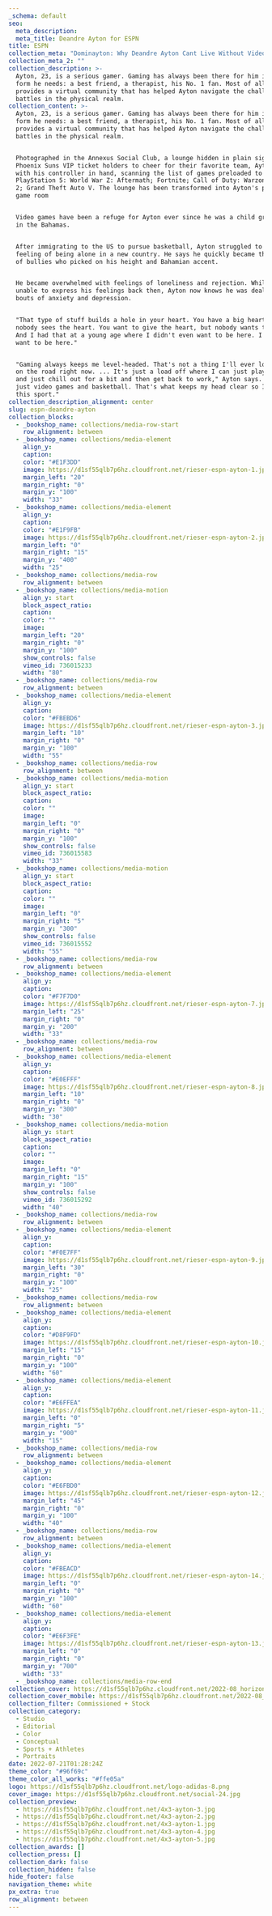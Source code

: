 ```yaml
---
_schema: default
seo:
  meta_description:
  meta_title: Deandre Ayton for ESPN
title: ESPN
collection_meta: "Dominayton: Why Deandre Ayton Cant Live Without Video Games"
collection_meta_2: ""
collection_description: >-
  Ayton, 23, is a serious gamer. Gaming has always been there for him in any
  form he needs: a best friend, a therapist, his No. 1 fan. Most of all, gaming
  provides a virtual community that has helped Ayton navigate the challenges he
  battles in the physical realm.
collection_content: >-
  Ayton, 23, is a serious gamer. Gaming has always been there for him in any
  form he needs: a best friend, a therapist, his No. 1 fan. Most of all, gaming
  provides a virtual community that has helped Ayton navigate the challenges he
  battles in the physical realm.


  Photographed in the Annexus Social Club, a lounge hidden in plain sight for
  Phoenix Suns VIP ticket holders to cheer for their favorite team, Ayton stands
  with his controller in hand, scanning the list of games preloaded to his
  PlayStation 5: World War Z: Aftermath; Fortnite; Call of Duty: Warzone Season
  2; Grand Theft Auto V. The lounge has been transformed into Ayton's personal
  game room


  Video games have been a refuge for Ayton ever since he was a child growing up
  in the Bahamas.


  After immigrating to the US to pursue basketball, Ayton struggled to shake the
  feeling of being alone in a new country. He says he quickly became the target
  of bullies who picked on his height and Bahamian accent.


  He became overwhelmed with feelings of loneliness and rejection. While he was
  unable to express his feelings back then, Ayton now knows he was dealing with
  bouts of anxiety and depression.


  "That type of stuff builds a hole in your heart. You have a big heart, but
  nobody sees the heart. You want to give the heart, but nobody wants the heart.
  And I had that at a young age where I didn't even want to be here. I didn't
  want to be here."


  "Gaming always keeps me level-headed. That's not a thing I'll ever lose. Like
  on the road right now. ... It's just a load off where I can just play the game
  and just chill out for a bit and then get back to work," Ayton says. "It's
  just video games and basketball. That's what keeps my head clear so I can play
  this sport."
collection_description_alignment: center
slug: espn-deandre-ayton
collection_blocks:
  - _bookshop_name: collections/media-row-start
    row_alignment: between
  - _bookshop_name: collections/media-element
    align_y:
    caption:
    color: "#E1F3DD"
    image: https://d1sf55qlb7p6hz.cloudfront.net/rieser-espn-ayton-1.jpg
    margin_left: "20"
    margin_right: "0"
    margin_y: "100"
    width: "33"
  - _bookshop_name: collections/media-element
    align_y:
    caption:
    color: "#E1F9FB"
    image: https://d1sf55qlb7p6hz.cloudfront.net/rieser-espn-ayton-2.jpg
    margin_left: "0"
    margin_right: "15"
    margin_y: "400"
    width: "25"
  - _bookshop_name: collections/media-row
    row_alignment: between
  - _bookshop_name: collections/media-motion
    align_y: start
    block_aspect_ratio:
    caption:
    color: ""
    image:
    margin_left: "20"
    margin_right: "0"
    margin_y: "100"
    show_controls: false
    vimeo_id: 736015233
    width: "80"
  - _bookshop_name: collections/media-row
    row_alignment: between
  - _bookshop_name: collections/media-element
    align_y:
    caption:
    color: "#FBEBD6"
    image: https://d1sf55qlb7p6hz.cloudfront.net/rieser-espn-ayton-3.jpg
    margin_left: "10"
    margin_right: "0"
    margin_y: "100"
    width: "55"
  - _bookshop_name: collections/media-row
    row_alignment: between
  - _bookshop_name: collections/media-motion
    align_y: start
    block_aspect_ratio:
    caption:
    color: ""
    image:
    margin_left: "0"
    margin_right: "0"
    margin_y: "100"
    show_controls: false
    vimeo_id: 736015583
    width: "33"
  - _bookshop_name: collections/media-motion
    align_y: start
    block_aspect_ratio:
    caption:
    color: ""
    image:
    margin_left: "0"
    margin_right: "5"
    margin_y: "300"
    show_controls: false
    vimeo_id: 736015552
    width: "55"
  - _bookshop_name: collections/media-row
    row_alignment: between
  - _bookshop_name: collections/media-element
    align_y:
    caption:
    color: "#F7F7D0"
    image: https://d1sf55qlb7p6hz.cloudfront.net/rieser-espn-ayton-7.jpg
    margin_left: "25"
    margin_right: "0"
    margin_y: "200"
    width: "33"
  - _bookshop_name: collections/media-row
    row_alignment: between
  - _bookshop_name: collections/media-element
    align_y:
    caption:
    color: "#E0EFFF"
    image: https://d1sf55qlb7p6hz.cloudfront.net/rieser-espn-ayton-8.jpg
    margin_left: "10"
    margin_right: "0"
    margin_y: "300"
    width: "30"
  - _bookshop_name: collections/media-motion
    align_y: start
    block_aspect_ratio:
    caption:
    color: ""
    image:
    margin_left: "0"
    margin_right: "15"
    margin_y: "100"
    show_controls: false
    vimeo_id: 736015292
    width: "40"
  - _bookshop_name: collections/media-row
    row_alignment: between
  - _bookshop_name: collections/media-element
    align_y:
    caption:
    color: "#F0E7FF"
    image: https://d1sf55qlb7p6hz.cloudfront.net/rieser-espn-ayton-9.jpg
    margin_left: "30"
    margin_right: "0"
    margin_y: "100"
    width: "25"
  - _bookshop_name: collections/media-row
    row_alignment: between
  - _bookshop_name: collections/media-element
    align_y:
    caption:
    color: "#D8F9FD"
    image: https://d1sf55qlb7p6hz.cloudfront.net/rieser-espn-ayton-10.jpg
    margin_left: "15"
    margin_right: "0"
    margin_y: "100"
    width: "60"
  - _bookshop_name: collections/media-element
    align_y:
    caption:
    color: "#E6FFEA"
    image: https://d1sf55qlb7p6hz.cloudfront.net/rieser-espn-ayton-11.jpg
    margin_left: "0"
    margin_right: "5"
    margin_y: "900"
    width: "15"
  - _bookshop_name: collections/media-row
    row_alignment: between
  - _bookshop_name: collections/media-element
    align_y:
    caption:
    color: "#E6FBD0"
    image: https://d1sf55qlb7p6hz.cloudfront.net/rieser-espn-ayton-12.jpg
    margin_left: "45"
    margin_right: "0"
    margin_y: "100"
    width: "40"
  - _bookshop_name: collections/media-row
    row_alignment: between
  - _bookshop_name: collections/media-element
    align_y:
    caption:
    color: "#FBEACD"
    image: https://d1sf55qlb7p6hz.cloudfront.net/rieser-espn-ayton-14.jpg
    margin_left: "0"
    margin_right: "0"
    margin_y: "100"
    width: "60"
  - _bookshop_name: collections/media-element
    align_y:
    caption:
    color: "#E6F3FE"
    image: https://d1sf55qlb7p6hz.cloudfront.net/rieser-espn-ayton-13.jpg
    margin_left: "0"
    margin_right: "0"
    margin_y: "700"
    width: "33"
  - _bookshop_name: collections/media-row-end
collection_cover: https://d1sf55qlb7p6hz.cloudfront.net/2022-08_horizontal-covers-8.jpg
collection_cover_mobile: https://d1sf55qlb7p6hz.cloudfront.net/2022-08_vertical-covers-15.jpg
collection_filter: Commissioned + Stock
collection_category:
  - Studio
  - Editorial
  - Color
  - Conceptual
  - Sports + Athletes
  - Portraits
date: 2022-07-21T01:28:24Z
theme_color: "#96f69c"
theme_color_all_works: "#ffe05a"
logo: https://d1sf55qlb7p6hz.cloudfront.net/logo-adidas-8.png
cover_image: https://d1sf55qlb7p6hz.cloudfront.net/social-24.jpg
collection_preview:
  - https://d1sf55qlb7p6hz.cloudfront.net/4x3-ayton-3.jpg
  - https://d1sf55qlb7p6hz.cloudfront.net/4x3-ayton-2.jpg
  - https://d1sf55qlb7p6hz.cloudfront.net/4x3-ayton-1.jpg
  - https://d1sf55qlb7p6hz.cloudfront.net/4x3-ayton-4.jpg
  - https://d1sf55qlb7p6hz.cloudfront.net/4x3-ayton-5.jpg
collection_awards: []
collection_press: []
collection_dark: false
collection_hidden: false
hide_footer: false
navigation_theme: white
px_extra: true
row_alignment: between
---
```

